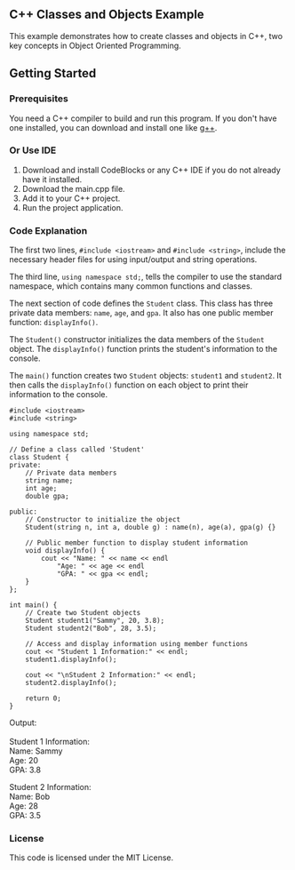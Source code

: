 ## C++ Classes and Objects Example

This example demonstrates how to create classes and objects in C++, two key concepts in Object Oriented Programming.

## Getting Started
### Prerequisites

You need a C++ compiler to build and run this program. If you don't have one installed, you can download and install one like [g++](https://gcc.gnu.org/).

### Or Use IDE
1. Download and install CodeBlocks or any C++ IDE if you do not already have it installed.
2. Download the main.cpp file.
3. Add it to your C++ project.
4. Run the project application.


### Code Explanation

The first two lines, `#include <iostream>` and `#include <string>`, include the necessary header files for using input/output and string operations.

The third line, `using namespace std;`, tells the compiler to use the standard namespace, which contains many common functions and classes.

The next section of code defines the `Student` class. This class has three private data members: `name`, `age`, and `gpa`. It also has one public member function: `displayInfo()`.

The `Student()` constructor initializes the data members of the `Student` object. The `displayInfo()` function prints the student's information to the console.

The `main()` function creates two `Student` objects: `student1` and `student2`. It then calls the `displayInfo()` function on each object to print their information to the console.

````
#include <iostream>
#include <string>

using namespace std;

// Define a class called 'Student'
class Student {
private:
    // Private data members
    string name;
    int age;
    double gpa;

public:
    // Constructor to initialize the object
    Student(string n, int a, double g) : name(n), age(a), gpa(g) {}

    // Public member function to display student information
    void displayInfo() {
        cout << "Name: " << name << endl
        	"Age: " << age << endl
        	"GPA: " << gpa << endl;
    }
};

int main() {
    // Create two Student objects
    Student student1("Sammy", 20, 3.8);
    Student student2("Bob", 28, 3.5);

    // Access and display information using member functions
    cout << "Student 1 Information:" << endl;
    student1.displayInfo();

    cout << "\nStudent 2 Information:" << endl;
    student2.displayInfo();

    return 0;
}

````

Output: </br> </br>
Student 1 Information: </br>
Name: Sammy </br>
Age: 20 </br>
GPA: 3.8 </br>

Student 2 Information: </br>
Name: Bob </br>
Age: 28 </br>
GPA: 3.5 </br>

### License
This code is licensed under the MIT License.


